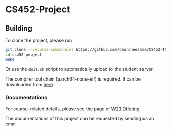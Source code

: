 # CS452-Project

## Building

To clone the project, please run
```sh
git clone --recurse-submodules https://github.com/dearoneesama/CS452-TC
cd cs452-project
make
```

Or use the `doit.sh` script to automatically upload to the student server.

The compiler tool chain (aarch64-none-elf) is required. It can be downloaded from [here](https://student.cs.uwaterloo.ca/~y3285wan/cs452-public-xdev.zip).

### Documentations

For course-related details, please see the page of [W23 Offering](https://student.cs.uwaterloo.ca/~cs452/W23/).

The documentations of this project can be requested by sending us an email.
